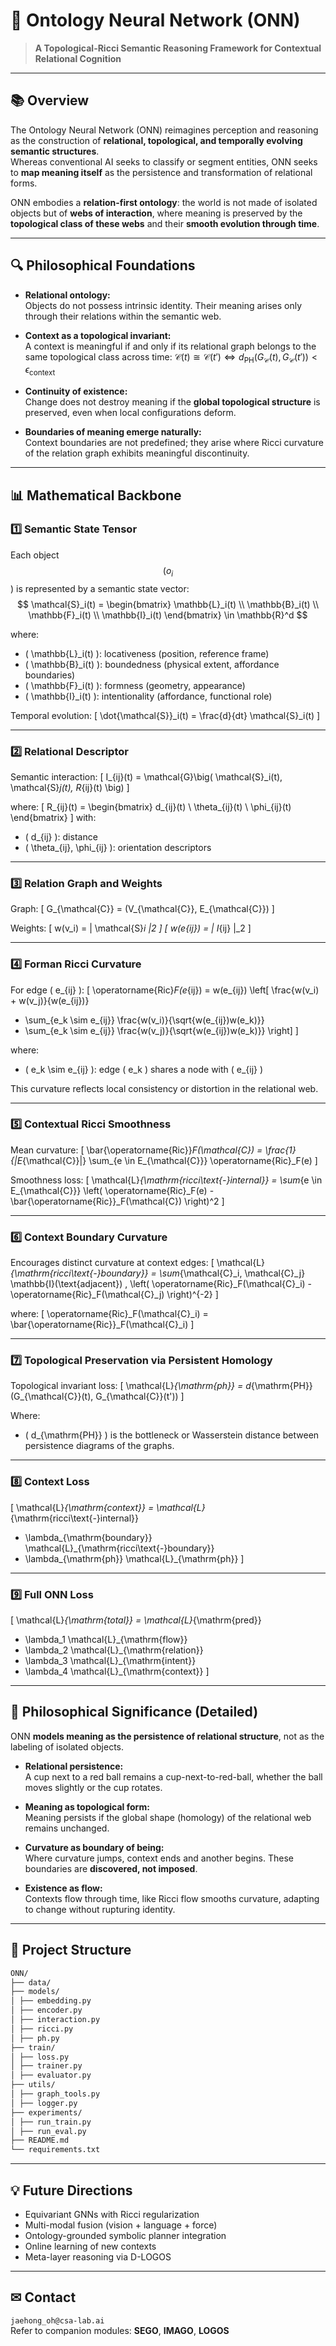 # 🧠 Ontology Neural Network (ONN)

> **A Topological-Ricci Semantic Reasoning Framework for Contextual Relational Cognition**

---

## 📚 Overview

The Ontology Neural Network (ONN) reimagines perception and reasoning as the construction of **relational, topological, and temporally evolving semantic structures**.  
Whereas conventional AI seeks to classify or segment entities, ONN seeks to **map meaning itself** as the persistence and transformation of relational forms.  

ONN embodies a **relation-first ontology**: the world is not made of isolated objects but of **webs of interaction**, where meaning is preserved by the **topological class of these webs** and their **smooth evolution through time**.

---

## 🔍 Philosophical Foundations

- **Relational ontology:**  
Objects do not possess intrinsic identity. Their meaning arises only through their relations within the semantic web.

- **Context as a topological invariant:**  
A context is meaningful if and only if its relational graph belongs to the same topological class across time:
$\mathcal{C}(t) \cong \mathcal{C}(t') \iff d_{\mathrm{PH}}(G_{\mathcal{C}}(t), G_{\mathcal{C}}(t')) < \epsilon_{\mathrm{context}}$

- **Continuity of existence:**  
Change does not destroy meaning if the **global topological structure** is preserved, even when local configurations deform.

- **Boundaries of meaning emerge naturally:**  
Context boundaries are not predefined; they arise where Ricci curvature of the relation graph exhibits meaningful discontinuity.

---

## 📊 Mathematical Backbone

### 1️⃣ Semantic State Tensor

Each object $$( o_i $$) is represented by a semantic state vector:
$$
\mathcal{S}_i(t) =
\begin{bmatrix}
\mathbb{L}_i(t) \\
\mathbb{B}_i(t) \\
\mathbb{F}_i(t) \\
\mathbb{I}_i(t)
\end{bmatrix}
\in \mathbb{R}^d
$$

where:
- \( \mathbb{L}_i(t) \): locativeness (position, reference frame)
- \( \mathbb{B}_i(t) \): boundedness (physical extent, affordance boundaries)
- \( \mathbb{F}_i(t) \): formness (geometry, appearance)
- \( \mathbb{I}_i(t) \): intentionality (affordance, functional role)

Temporal evolution:
\[
\dot{\mathcal{S}}_i(t) = \frac{d}{dt} \mathcal{S}_i(t)
\]

---

### 2️⃣ Relational Descriptor

Semantic interaction:
\[
I_{ij}(t) = \mathcal{G}\big( \mathcal{S}_i(t), \mathcal{S}_j(t), R_{ij}(t) \big)
\]

where:
\[
R_{ij}(t) =
\begin{bmatrix}
d_{ij}(t) \\
\theta_{ij}(t) \\
\phi_{ij}(t)
\end{bmatrix}
\]
with:
- \( d_{ij} \): distance
- \( \theta_{ij}, \phi_{ij} \): orientation descriptors

---

### 3️⃣ Relation Graph and Weights

Graph:
\[
G_{\mathcal{C}} = (V_{\mathcal{C}}, E_{\mathcal{C}})
\]

Weights:
\[
w(v_i) = \| \mathcal{S}_i \|_2
\]
\[
w(e_{ij}) = \| I_{ij} \|_2
\]

---

### 4️⃣ Forman Ricci Curvature

For edge \( e_{ij} \):
\[
\operatorname{Ric}_F(e_{ij}) =
w(e_{ij}) \left[
\frac{w(v_i) + w(v_j)}{w(e_{ij})}
- \sum_{e_k \sim e_{ij}} \frac{w(v_i)}{\sqrt{w(e_{ij})w(e_k)}}
- \sum_{e_k \sim e_{ij}} \frac{w(v_j)}{\sqrt{w(e_{ij})w(e_k)}}
\right]
\]

where:
- \( e_k \sim e_{ij} \): edge \( e_k \) shares a node with \( e_{ij} \)

This curvature reflects local consistency or distortion in the relational web.

---

### 5️⃣ Contextual Ricci Smoothness

Mean curvature:
\[
\bar{\operatorname{Ric}}_F(\mathcal{C}) =
\frac{1}{|E_{\mathcal{C}}|} \sum_{e \in E_{\mathcal{C}}} \operatorname{Ric}_F(e)
\]

Smoothness loss:
\[
\mathcal{L}_{\mathrm{ricci\text{-}internal}} =
\sum_{e \in E_{\mathcal{C}}}
\left(
\operatorname{Ric}_F(e) - \bar{\operatorname{Ric}}_F(\mathcal{C})
\right)^2
\]

---

### 6️⃣ Context Boundary Curvature

Encourages distinct curvature at context edges:
\[
\mathcal{L}_{\mathrm{ricci\text{-}boundary}} =
\sum_{\mathcal{C}_i, \mathcal{C}_j}
\mathbb{I}(\text{adjacent}) \,
\left(
\operatorname{Ric}_F(\mathcal{C}_i) - \operatorname{Ric}_F(\mathcal{C}_j)
\right)^{-2}
\]

where:
\[
\operatorname{Ric}_F(\mathcal{C}_i) = 
\bar{\operatorname{Ric}}_F(\mathcal{C}_i)
\]

---

### 7️⃣ Topological Preservation via Persistent Homology

Topological invariant loss:
\[
\mathcal{L}_{\mathrm{ph}} =
d_{\mathrm{PH}}(G_{\mathcal{C}}(t), G_{\mathcal{C}}(t'))
\]

Where:
- \( d_{\mathrm{PH}} \) is the bottleneck or Wasserstein distance between persistence diagrams of the graphs.

---

### 8️⃣ Context Loss

\[
\mathcal{L}_{\mathrm{context}} =
\mathcal{L}_{\mathrm{ricci\text{-}internal}} 
+ \lambda_{\mathrm{boundary}} \mathcal{L}_{\mathrm{ricci\text{-}boundary}} 
+ \lambda_{\mathrm{ph}} \mathcal{L}_{\mathrm{ph}}
\]

---

### 9️⃣ Full ONN Loss

\[
\mathcal{L}_{\mathrm{total}} =
\mathcal{L}_{\mathrm{pred}}
+ \lambda_1 \mathcal{L}_{\mathrm{flow}}
+ \lambda_2 \mathcal{L}_{\mathrm{relation}}
+ \lambda_3 \mathcal{L}_{\mathrm{intent}}
+ \lambda_4 \mathcal{L}_{\mathrm{context}}
\]

---

## 🌌 Philosophical Significance (Detailed)

ONN **models meaning as the persistence of relational structure**, not as the labeling of isolated objects.

- **Relational persistence:**  
  A cup next to a red ball remains a cup-next-to-red-ball, whether the ball moves slightly or the cup rotates.

- **Meaning as topological form:**  
  Meaning persists if the global shape (homology) of the relational web remains unchanged.

- **Curvature as boundary of being:**  
  Where curvature jumps, context ends and another begins. These boundaries are **discovered, not imposed**.

- **Existence as flow:**  
  Contexts flow through time, like Ricci flow smooths curvature, adapting to change without rupturing identity.

---

## 📏 Project Structure

``` bash
ONN/
├── data/
├── models/
│ ├── embedding.py
│ ├── encoder.py
│ ├── interaction.py
│ ├── ricci.py
│ ├── ph.py
├── train/
│ ├── loss.py
│ ├── trainer.py
│ ├── evaluator.py
├── utils/
│ ├── graph_tools.py
│ ├── logger.py
├── experiments/
│ ├── run_train.py
│ ├── run_eval.py
├── README.md
└── requirements.txt
```


---

## 💡 Future Directions

- Equivariant GNNs with Ricci regularization
- Multi-modal fusion (vision + language + force)
- Ontology-grounded symbolic planner integration
- Online learning of new contexts
- Meta-layer reasoning via D-LOGOS

---

## ✉ Contact

`jaehong_oh@csa-lab.ai`  
Refer to companion modules: **SEGO**, **IMAGO**, **LOGOS**

